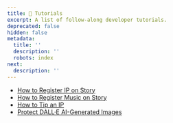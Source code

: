 ```yaml
---
title: 📘 Tutorials
excerpt: A list of follow-along developer tutorials.
deprecated: false
hidden: false
metadata:
  title: ''
  description: ''
  robots: index
next:
  description: ''
---
```

* [How to Register IP on Story](doc:how-to-register-ip-on-story)
* [How to Register Music on Story](doc:how-to-register-music-on-story)
* [How to Tip an IP](doc:how-to-tip-an-ip)
* [Protect DALL·E AI-Generated Images](doc:protect-dalle-ai-generated-images)
